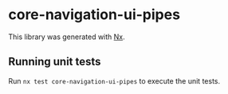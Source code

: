 # core-navigation-ui-pipes

This library was generated with [Nx](https://nx.dev).

## Running unit tests

Run `nx test core-navigation-ui-pipes` to execute the unit tests.
